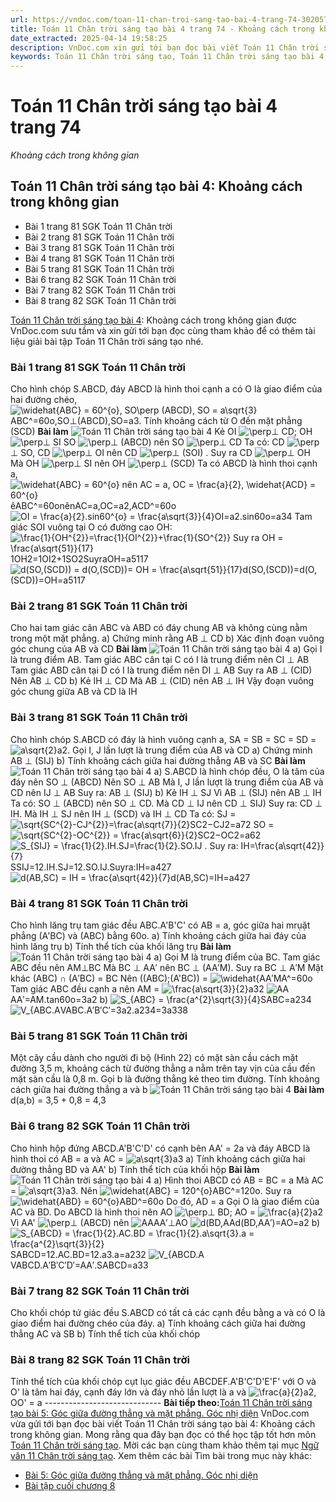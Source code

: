 ```yaml
---
url: https://vndoc.com/toan-11-chan-troi-sang-tao-bai-4-trang-74-302057
title: Toán 11 Chân trời sáng tạo bài 4 trang 74 - Khoảng cách trong không gian - VnDoc.com
date_extracted: 2025-04-14 19:58:25
description: VnDoc.com xin gửi tới bạn đọc bài viết Toán 11 Chân trời sáng tạo bài 4: Khoảng cách trong không gian. Mời các bạn cùng tham khảo chi tiết.
keywords: Toán 11 Chân trời sáng tạo, Toán 11 Chân trời sáng tạo bài 4, Toán lớp 11 Chân trời sáng tạo, bài tập toán 11 Chân trời sáng tạo, giải sgk toán 11 Chân trời sáng tạo, giải toán 11 Chân trời sáng tạo, toán 11 ctst, toán 11 chân trời, toán 11, giải toán 11 Chân trời sáng tạo bài 4, Toán 11 Chân trời sáng tạo bài 4 Khoảng cách trong không gian, bài 4 Khoảng cách trong không gian, Khoảng cách trong không gian, Toán 11 Chân trời sáng tạo bài 4 trang 74
---
```


# Toán 11 Chân trời sáng tạo bài 4 trang 74
_Khoảng cách trong không gian_
## Toán 11 Chân trời sáng tạo bài 4: Khoảng cách trong không gian
  * Bài 1 trang 81 SGK Toán 11 Chân trời
  * Bài 2 trang 81 SGK Toán 11 Chân trời
  * Bài 3 trang 81 SGK Toán 11 Chân trời
  * Bài 4 trang 81 SGK Toán 11 Chân trời
  * Bài 5 trang 81 SGK Toán 11 Chân trời
  * Bài 6 trang 82 SGK Toán 11 Chân trời
  * Bài 7 trang 82 SGK Toán 11 Chân trời
  * Bài 8 trang 82 SGK Toán 11 Chân trời

[Toán 11 Chân trời sáng tạo bài 4](<https://vndoc.com/toan-11-chan-troi-sang-tao-bai-4-trang-74-302057>): Khoảng cách trong không gian được VnDoc.com sưu tầm và xin gửi tới bạn đọc cùng tham khảo để có thêm tài liệu giải bài tập Toán 11 Chân trời sáng tạo nhé.
### Bài 1 trang 81 SGK Toán 11 Chân trời
Cho hình chóp S.ABCD, đáy ABCD là hình thoi cạnh a có O là giao điểm của hai đường chéo, ![\\widehat{ABC} = 60^{o}, SO\\perp \(ABCD\), SO = a\\sqrt{3}](https://i.vdoc.vn/data/image/blank.png)ABC^=60o,SO⊥\(ABCD\),SO=a3. Tính khoảng cách từ O đến mặt phẳng \(SCD\)
**Bài làm**
![Toán 11 Chân trời sáng tạo bài 4](https://i.vdoc.vn/data/image/2023/07/27/toan-11-chan-troi-sang-tao-bai-4-trang-74-1.jpg)
Kẻ OI ![\\perp](https://i.vdoc.vn/data/image/blank.png)⊥ CD; OH ![\\perp](https://i.vdoc.vn/data/image/blank.png)⊥ SI
SO ![\\perp](https://i.vdoc.vn/data/image/blank.png)⊥ \(ABCD\) nên SO ![\\perp](https://i.vdoc.vn/data/image/blank.png)⊥ CD
Ta có: CD ![\\perp](https://i.vdoc.vn/data/image/blank.png)⊥ SO, CD ![\\perp](https://i.vdoc.vn/data/image/blank.png)⊥ OI nên CD ![\\perp](https://i.vdoc.vn/data/image/blank.png)⊥ \(SOI\) . Suy ra CD ![\\perp](https://i.vdoc.vn/data/image/blank.png)⊥ OH
Mà OH ![\\perp](https://i.vdoc.vn/data/image/blank.png)⊥ SI nên OH ![\\perp](https://i.vdoc.vn/data/image/blank.png)⊥ \(SCD\)
Ta có ABCD là hình thoi cạnh a, ![\\widehat{ABC} = 60^{o} nên AC = a, OC = \\frac{a}{2}, \\widehat{ACD} = 60^{o}](https://i.vdoc.vn/data/image/blank.png)êABC^=60onênAC=a,OC=a2,ACD^=60o
![OI = \\frac{a}{2}.sin60^{o} = \\frac{a\\sqrt{3}}{4}](https://i.vdoc.vn/data/image/blank.png)OI=a2.sin60o=a34
Tam giác SOI vuông tại O có đường cao OH: ![\\frac{1}{OH^{2}}=\\frac{1}{OI^{2}}+\\frac{1}{SO^{2}} Suy ra OH = \\frac{a\\sqrt{51}}{17}](https://i.vdoc.vn/data/image/blank.png)1OH2=1OI2+1SO2SuyraOH=a5117
![d\(SO,\(SCD\)\) = d\(O,\(SCD\)\)= OH = \\frac{a\\sqrt{51}}{17}](https://i.vdoc.vn/data/image/blank.png)d\(SO,\(SCD\)\)=d\(O,\(SCD\)\)=OH=a5117
### Bài 2 trang 81 SGK Toán 11 Chân trời
Cho hai tam giác cân ABC và ABD có đáy chung AB và không cùng nằm trong một mặt phẳng.
a\) Chứng minh rằng AB ⊥ CD
b\) Xác định đoạn vuông góc chung của AB và CD
**Bài làm**
![Toán 11 Chân trời sáng tạo bài 4](https://i.vdoc.vn/data/image/2023/07/27/toan-11-chan-troi-sang-tao-bai-4-trang-74-2.jpg)
a\) Gọi I là trung điểm AB.
Tam giác ABC cân tại C có I là trung điểm nên CI ⊥ AB
Tam giác ABD cân tại D có I là trung điểm nên DI ⊥ AB
Suy ra AB ⊥ \(CID\)
Nên AB ⊥ CD
b\) Kẻ IH ⊥ CD
Mà AB ⊥ \(CID\) nên AB ⊥ IH
Vậy đoạn vuông góc chung giữa AB và CD là IH
### Bài 3 trang 81 SGK Toán 11 Chân trời
Cho hình chóp S.ABCD có đáy là hình vuông cạnh a, SA = SB = SC = SD = ![a\\sqrt{2}](https://i.vdoc.vn/data/image/blank.png)a2. Gọi I, J lần lượt là trung điểm của AB và CD
a\) Chứng minh AB ⊥ \(SIJ\)
b\) Tính khoảng cách giữa hai đường thẳng AB và SC
**Bài làm**
![Toán 11 Chân trời sáng tạo bài 4](https://i.vdoc.vn/data/image/2023/07/27/toan-11-chan-troi-sang-tao-bai-4-trang-74-3.jpg)
a\) S.ABCD là hình chóp đều, O là tâm của đáy nên SO ⊥ \(ABCD\)
Nên SO ⊥ AB
Mà I, J lần lượt là trung điểm của AB và CD nên IJ ⊥ AB
Suy ra: AB ⊥ \(SIJ\)
b\) Kẻ IH ⊥ SJ
Vì AB ⊥ \(SIJ\) nên AB ⊥ IH
Ta có: SO ⊥ \(ABCD\) nên SO ⊥ CD. Mà CD ⊥ IJ nên CD ⊥ SIJ\)
Suy ra: CD ⊥ IH. Mà IH ⊥ SJ nên IH ⊥ \(SCD\) và IH ⊥ CD
Ta có: SJ = ![\\sqrt{SC^{2}-CJ^{2}}=\\frac{a\\sqrt{7}}{2}](https://i.vdoc.vn/data/image/blank.png)SC2−CJ2=a72
SO = ![\\sqrt{SC^{2}-OC^{2}} = \\frac{a\\sqrt{6}}{2}](https://i.vdoc.vn/data/image/blank.png)SC2−OC2=a62
![S_{SIJ} = \\frac{1}{2}.IH.SJ=\\frac{1}{2}.SO.IJ . Suy ra: IH=\\frac{a\\sqrt{42}}{7}](https://i.vdoc.vn/data/image/blank.png)SSIJ=12.IH.SJ=12.SO.IJ.Suyra:IH=a427
![d\(AB,SC\) = IH = \\frac{a\\sqrt{42}}{7}](https://i.vdoc.vn/data/image/blank.png)d\(AB,SC\)=IH=a427
### Bài 4 trang 81 SGK Toán 11 Chân trời
Cho hình lăng trụ tam giác đều ABC.A'B'C' có AB = a, góc giữa hai mrụặt phẳng \(A'BC\) và \(ABC\) bằng 60o.
a\) Tính khoảng cách giữa hai đáy của hình lăng trụ
b\) Tính thể tích của khối lăng trụ
**Bài làm**
![Toán 11 Chân trời sáng tạo bài 4](https://i.vdoc.vn/data/image/2023/07/27/toan-11-chan-troi-sang-tao-bai-4-trang-74-4.jpg)
a\) Gọi M là trung điểm của BC. Tam giác ABC đều nên AM⊥BC
Mà BC ⊥ AA′ nên BC ⊥ \(AA′M\). Suy ra BC ⊥ A′M
Mặt khác \(ABC\) ∩ \(A′BC\) = BC
Nên \(\(ABC\);\(A'BC\)\) = ![\\widehat{A](https://i.vdoc.vn/data/image/blank.png)A′MA^=60o
Tam giác ABC đều cạnh a nên AM = ![\\frac{a\\sqrt{3}}{2}](https://i.vdoc.vn/data/image/blank.png)a32
![AA](https://i.vdoc.vn/data/image/blank.png)AA′=AM.tan60o=3a2
b\) ![S_{ABC} = \\frac{a^{2}\\sqrt{3}}{4}](https://i.vdoc.vn/data/image/blank.png)SABC=a234
![V_{ABC.A](https://i.vdoc.vn/data/image/blank.png)VABC.A′B′C′=3a2.a234=3a338
### Bài 5 trang 81 SGK Toán 11 Chân trời
Một cây cầu dành cho người đi bộ \(Hình 22\) có mặt sàn cầu cách mặt đường 3,5 m, khoảng cách từ đường thẳng a nằm trên tay vịn của cầu đến mặt sàn cầu là 0,8 m. Gọi b là đường thẳng kẻ theo tim đường. Tính khoảng cách giữa hai đường thẳng a và b
![Toán 11 Chân trời sáng tạo bài 4](https://i.vdoc.vn/data/image/2023/07/27/toan-11-chan-troi-sang-tao-bai-4-trang-74-5.jpg)
**Bài làm**
d\(a,b\) = 3,5 + 0,8 = 4,3
### Bài 6 trang 82 SGK Toán 11 Chân trời
Cho hình hộp đứng ABCD.A'B'C'D' có cạnh bên AA' = 2a và đáy ABCD là hình thoi có AB = a và AC = ![a\\sqrt{3}](https://i.vdoc.vn/data/image/blank.png)a3
a\) Tính khoảng cách giữa hai đường thẳng BD và AA'
b\) Tính thể tích của khối hộp
**Bài làm**
![Toán 11 Chân trời sáng tạo bài 4](https://i.vdoc.vn/data/image/2023/07/27/toan-11-chan-troi-sang-tao-bai-4-trang-74-6.jpg)
a\) Hình thoi ABCD có AB = BC = a
Mà AC = ![a\\sqrt{3}](https://i.vdoc.vn/data/image/blank.png)a3. Nên ![\\widehat{ABC} = 120^{o}](https://i.vdoc.vn/data/image/blank.png)ABC^=120o. Suy ra ![\\widehat{ABD} = 60^{o}](https://i.vdoc.vn/data/image/blank.png)ABD^=60o
Do đó, AD = a
Gọi O là giao điểm của AC và BD.
Do ABCD là hình thoi nên AO ![\\perp](https://i.vdoc.vn/data/image/blank.png)⊥ BD; AO = ![\\frac{a}{2}](https://i.vdoc.vn/data/image/blank.png)a2
Vì AA' ![\\perp](https://i.vdoc.vn/data/image/blank.png)⊥ \(ABCD\) nên ![AA](https://i.vdoc.vn/data/image/blank.png)AA′⊥AO
![d\(BD,AA](https://i.vdoc.vn/data/image/blank.png)d\(BD,AA′\)=AO=a2
b\) ![S_{ABCD} = \\frac{1}{2}.AC.BD = \\frac{1}{2}.a\\sqrt{3}.a = \\frac{a^{2}\\sqrt{3}}{2}](https://i.vdoc.vn/data/image/blank.png)SABCD=12.AC.BD=12.a3.a=a232
![V_{ABCD.A](https://i.vdoc.vn/data/image/blank.png)VABCD.A′B′C′D′=AA′.SABCD=a33
### Bài 7 trang 82 SGK Toán 11 Chân trời
Cho khối chóp tứ giác đều S.ABCD có tất cả các cạnh đều bằng a và có O là giao điểm hai đường chéo của đáy.
a\) Tính khoảng cách giữa hai đường thẳng AC và SB
b\) Tính thể tích của khối chóp
### Bài 8 trang 82 SGK Toán 11 Chân trời
Tính thể tích của khối chóp cụt lục giác đều ABCDEF.A'B'C'D'E'F' với O và O' là tâm hai đáy, cạnh đáy lớn và đáy nhỏ lần lượt là a và ![\\frac{a}{2}](https://i.vdoc.vn/data/image/blank.png)a2, OO' = a
\-----------------------------
**Bài tiếp theo:**[Toán 11 Chân trời sáng tạo bài 5: Góc giữa đường thẳng và mặt phẳng. Góc nhị diện](<https://vndoc.com/toan-11-chan-troi-sang-tao-bai-5-trang-82-302087>)
VnDoc.com vừa gửi tới bạn đọc bài viết Toán 11 Chân trời sáng tạo bài 4: Khoảng cách trong không gian. Mong rằng qua đây bạn đọc có thể học tập tốt hơn môn [Toán 11 Chân trời sáng tạo](<https://vndoc.com/toan-11-chan-troi-sang-tao>). Mời các bạn cùng tham khảo thêm tại mục [Ngữ văn 11 Chân trời sáng tạo](<https://vndoc.com/ngu-van-11-chan-troi-sang-tao>).
Xem thêm các bài Tìm bài trong mục này khác:
  * [Bài 5: Góc giữa đường thẳng và mặt phẳng. Góc nhị diện](</toan-11-chan-troi-sang-tao-bai-5-trang-82-302087>)
  * [Bài tập cuối chương 8](</toan-11-chan-troi-sang-tao-bai-tap-cuoi-chuong-8-302092>)

